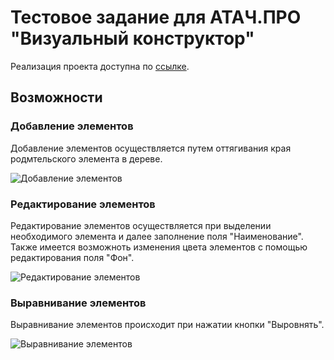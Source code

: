 # Тестовое задание для АТАЧ.ПРО "Визуальный конструктор"

Реализация проекта доступна по [ссылке](http://atach.vintagemickey.tk/).

## Возможности

### Добавление элементов
Добавление элементов осуществляется путем оттягивания края родмтельского элемента в дереве.

![Добавление элементов](https://i.imgur.com/dl4JugH.gif)

### Редактирование элементов
Редактирование элементов осуществляется при выделении необходимого элемента и далее заполнение поля "Наименование". Также имеется возможноть изменения цвета элементов с помощью редактирования поля "Фон".

![Редактирование элементов](https://i.imgur.com/gz61GRd.gif)

### Выравнивание элементов
Выравнивание элементов происходит при нажатии кнопки "Выровнять".

![Выравнивание элементов](https://i.imgur.com/rkJflqc.gif)

